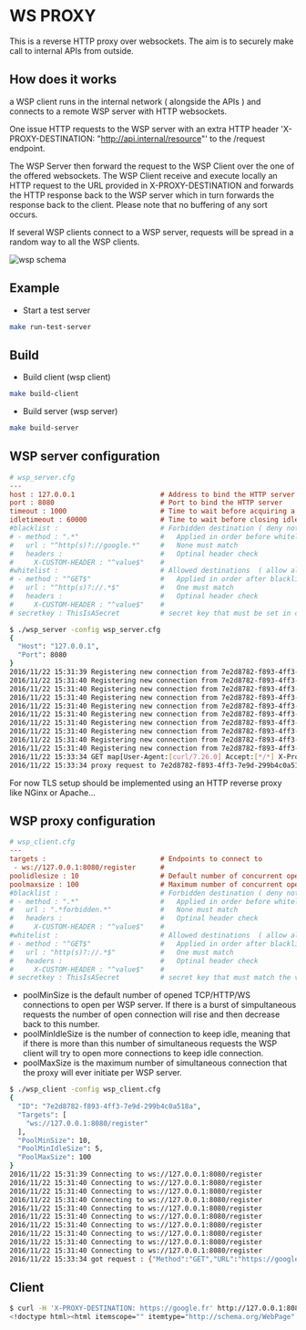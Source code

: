 WS PROXY
========

This is a reverse HTTP proxy over websockets.
The aim is to securely make call to internal APIs from outside.

How does it works
-----------------

a WSP client runs in the internal network ( alongside the APIs )
and connects to a remote WSP server with HTTP websockets.

One issue HTTP requests to the WSP server with an extra
HTTP header 'X-PROXY-DESTINATION: "http://api.internal/resource"'
to the /request endpoint.

The WSP Server then forward the request to the WSP Client over the
one of the offered websockets. The WSP Client receive and execute
locally an HTTP request to the URL provided in X-PROXY-DESTINATION
and forwards the HTTP response back to the WSP server which in turn
forwards the response back to the client. Please note that no
buffering of any sort occurs.

If several WSP clients connect to a WSP server, requests will be spread
in a random way to all the WSP clients.

![wsp schema](https://cloud.githubusercontent.com/assets/6413246/24397653/3f2e4b30-13a7-11e7-820b-cde6e784382f.png)

Example
-------

- Start a test server

```bash
make run-test-server 
```

Build
-----

- Build client (wsp client)

```bash
make build-client
```

- Build server (wsp server)

```bash
make build-server
```

WSP server configuration
------------------------

```cfg
# wsp_server.cfg
---
host : 127.0.0.1                     # Address to bind the HTTP server
port : 8080                          # Port to bind the HTTP server
timeout : 1000                       # Time to wait before acquiring a WS connection to forward the request (milliseconds)
idletimeout : 60000                  # Time to wait before closing idle connection when there is enough idle connections (milliseconds)
#blacklist :                         # Forbidden destination ( deny nothing if empty )
# - method : ".*"                    #   Applied in order before whitelist
#   url : "^http(s)?://google.*"     #   None must match
#   headers :                        #   Optinal header check
#     X-CUSTOM-HEADER : "^value$"    # 
#whitelist :                         # Allowed destinations  ( allow all if empty )
# - method : "^GET$"                 #   Applied in order after blacklist
#   url : "^http(s)?://.*$"          #   One must match
#   headers :                        #   Optinal header check
#     X-CUSTOM-HEADER : "^value$"    # 
# secretkey : ThisIsASecret          # secret key that must be set in clients configuration
```

```bash
$ ./wsp_server -config wsp_server.cfg
{
  "Host": "127.0.0.1",
  "Port": 8080
}
2016/11/22 15:31:39 Registering new connection from 7e2d8782-f893-4ff3-7e9d-299b4c0a518a
2016/11/22 15:31:40 Registering new connection from 7e2d8782-f893-4ff3-7e9d-299b4c0a518a
2016/11/22 15:31:40 Registering new connection from 7e2d8782-f893-4ff3-7e9d-299b4c0a518a
2016/11/22 15:31:40 Registering new connection from 7e2d8782-f893-4ff3-7e9d-299b4c0a518a
2016/11/22 15:31:40 Registering new connection from 7e2d8782-f893-4ff3-7e9d-299b4c0a518a
2016/11/22 15:31:40 Registering new connection from 7e2d8782-f893-4ff3-7e9d-299b4c0a518a
2016/11/22 15:31:40 Registering new connection from 7e2d8782-f893-4ff3-7e9d-299b4c0a518a
2016/11/22 15:31:40 Registering new connection from 7e2d8782-f893-4ff3-7e9d-299b4c0a518a
2016/11/22 15:31:40 Registering new connection from 7e2d8782-f893-4ff3-7e9d-299b4c0a518a
2016/11/22 15:31:40 Registering new connection from 7e2d8782-f893-4ff3-7e9d-299b4c0a518a
2016/11/22 15:33:34 GET map[User-Agent:[curl/7.26.0] Accept:[*/*] X-Proxy-Destination:[https://google.fr]]
2016/11/22 15:33:34 proxy request to 7e2d8782-f893-4ff3-7e9d-299b4c0a518a
```

For now TLS setup should be implemented using an HTTP reverse proxy
like NGinx or Apache...

WSP proxy configuration
-----------------------

```cfg
# wsp_client.cfg
---
targets :                            # Endpoints to connect to
 - ws://127.0.0.1:8080/register      #
poolidlesize : 10                    # Default number of concurrent open (TCP) connections to keep idle per WSP server
poolmaxsize : 100                    # Maximum number of concurrent open (TCP) connections per WSP server
#blacklist :                         # Forbidden destination ( deny nothing if empty )
# - method : ".*"                    #   Applied in order before whitelist
#   url : ".*forbidden.*"            #   None must match
#   headers :                        #   Optinal header check
#     X-CUSTOM-HEADER : "^value$"    # 
#whitelist :                         # Allowed destinations  ( allow all if empty )
# - method : "^GET$"                 #   Applied in order after blacklist
#   url : "http(s)?://.*$"           #   One must match
#   headers :                        #   Optinal header check
#     X-CUSTOM-HEADER : "^value$"    # 
# secretkey : ThisIsASecret          # secret key that must match the value set in servers configuration
```

- poolMinSize is the default number of opened TCP/HTTP/WS connections
 to open per WSP server. If there is a burst of simpultaneous requests
 the number of open connection will rise and then decrease back to this
 number.
- poolMinIdleSize is the number of connection to keep idle, meaning
 that if there is more than this number of simultaneous requests the
 WSP client will try to open more connections to keep idle connection.
- poolMaxSize is the maximum number of simultaneous connection that
 the proxy will ever initiate per WSP server.

```bash
$ ./wsp_client -config wsp_client.cfg
{
  "ID": "7e2d8782-f893-4ff3-7e9d-299b4c0a518a",
  "Targets": [
    "ws://127.0.0.1:8080/register"
  ],
  "PoolMinSize": 10,
  "PoolMinIdleSize": 5,
  "PoolMaxSize": 100
}
2016/11/22 15:31:39 Connecting to ws://127.0.0.1:8080/register
2016/11/22 15:31:40 Connecting to ws://127.0.0.1:8080/register
2016/11/22 15:31:40 Connecting to ws://127.0.0.1:8080/register
2016/11/22 15:31:40 Connecting to ws://127.0.0.1:8080/register
2016/11/22 15:31:40 Connecting to ws://127.0.0.1:8080/register
2016/11/22 15:31:40 Connecting to ws://127.0.0.1:8080/register
2016/11/22 15:31:40 Connecting to ws://127.0.0.1:8080/register
2016/11/22 15:31:40 Connecting to ws://127.0.0.1:8080/register
2016/11/22 15:31:40 Connecting to ws://127.0.0.1:8080/register
2016/11/22 15:31:40 Connecting to ws://127.0.0.1:8080/register
2016/11/22 15:33:34 got request : {"Method":"GET","URL":"https://google.fr","Header":{"Accept":["*/*"],"User-Agent":["curl/7.26.0"],"X-Proxy-Destination":["https://google.fr"]},"ContentLength":0}
```

Client
------

```bash
$ curl -H 'X-PROXY-DESTINATION: https://google.fr' http://127.0.0.1:8080/request
<!doctype html><html itemscope="" itemtype="http://schema.org/WebPage" lang="fr"><head><meta content="text/html; charset=UTF-8" http-equiv="Content-Type"><meta content="/images/branding/googleg/1x/googleg_standard_color_128dp.png" it...
```
